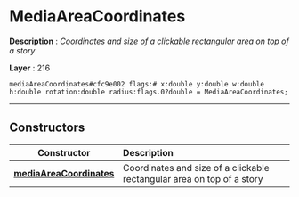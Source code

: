 # MediaAreaCoordinates

**Description** : *Coordinates and size of a clickable rectangular area on top of a story*

**Layer** : 216

```tl
mediaAreaCoordinates#cfc9e002 flags:# x:double y:double w:double h:double rotation:double radius:flags.0?double = MediaAreaCoordinates;
```

---

## Constructors

| Constructor | Description |
| :---: | :--- |
| [**mediaAreaCoordinates**](constructor/mediaAreaCoordinates) | Coordinates and size of a clickable rectangular area on top of a story |